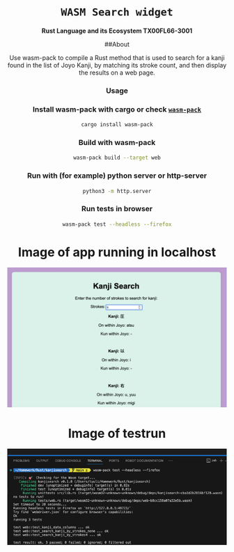 <div align="center">

  <h1><code>WASM Search widget</code></h1>

  <p><strong>Rust Language and its Ecosystem TX00FL66-3001</strong></p>

##About

Use wasm-pack to compile a Rust method that is used to search for a kanji found in the list of Joyo Kanji, by matching its stroke count, and then display the results on a web page.

### Usage

### Install wasm-pack with cargo or check [`wasm-pack`](https://rustwasm.github.io/wasm-pack/installer/)
```sh
cargo install wasm-pack
```

###  Build with wasm-pack
```sh
wasm-pack build --target web
```

###  Run with (for example) python server or http-server
```sh
python3 -m http.server
```

###  Run tests in browser 
```sh
wasm-pack test --headless --firefox
```

# Image of app running in localhost
![view in localhost](<Screenshot 2024-02-15 at 9.38.23.png>)

# Image of testrun
![test result](<Screenshot 2024-02-15 at 11.43.29.png>)